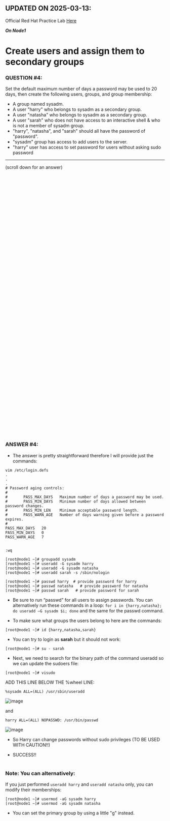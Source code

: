 ## UPDATED ON 2025-03-13:

Official Red Hat Practice Lab [Here](https://zero.apps.open.redhat.com/interactive-labs/zt-rhel.zt-user-basics.prod)

***On Node1***

# Create users and assign them to secondary groups

### QUESTION #4:
Set the default maximum number of days a password may be used to 20 days, then create the following users, groups, and group membership: 
  - A group named sysadm.
  - A user "harry" who belongs to sysadm as a secondary group.
  - A user "natasha" who belongs to sysadm as a secondary group.
  - A user "sarah" who does not have access to an interactive shell & who is not a member of sysadm group.
  - "harry", "natasha", and "sarah" should all have the password of "password".
  - "sysadm" group has access to add users to the server.
  - "harry" user has access to set password for users without asking sudo password
  
***
(scroll down for an answer)

<br/><br/><br/><br/><br/><br/><br/><br/><br/><br/><br/><br/><br/><br/><br/><br/><br/><br/><br/><br/><br/><br/><br/><br/>
<br/><br/><br/><br/><br/><br/><br/><br/><br/><br/><br/><br/><br/><br/><br/><br/><br/><br/><br/><br/><br/><br/><br/><br/>

### ANSWER #4:

* The answer is pretty straightforward therefore I will provide just the commands: 

```
vim /etc/login.defs
.
.
.
# Password aging controls:
#
#       PASS_MAX_DAYS   Maximum number of days a password may be used.
#       PASS_MIN_DAYS   Minimum number of days allowed between password changes.
#       PASS_MIN_LEN    Minimum acceptable password length.
#       PASS_WARN_AGE   Number of days warning given before a password expires.
#
PASS_MAX_DAYS   20
PASS_MIN_DAYS   0
PASS_WARN_AGE   7


:wq
```
```
[root@node1 ~]# groupadd sysadm
[root@node1 ~]# useradd -G sysadm harry
[root@node1 ~]# useradd -G sysadm natasha
[root@node1 ~]# useradd sarah -s /sbin/nologin

[root@node1 ~]# passwd harry  # provide password for harry
[root@node1 ~]# passwd natasha   # provide password for natasha
[root@node1 ~]# passwd sarah   # provide password for sarah
```

* Be sure to run “passwd” for all users to assign passwords.  You can alternatively run
  these commands in a loop: ```for i in {harry,natasha}; do useradd –G sysadm $i; done```
  and the same for the passwd command. 

* To make sure what groups the users belong to here are the commands:

```
[root@node1 ~]# id {harry,natasha,sarah}
```

* You can try to login as **sarah** but it should not work:
```
[root@node1 ~]# su - sarah
```

* Next, we need to search for the binary path of the command useradd so we can update the sudoers file: 
```
[root@node1 ~]# visudo
```
ADD THIS LINE BELOW THE %wheel LINE: <br/>
```
%sysadm ALL=(ALL) /usr/sbin/useradd
```
![image](https://github.com/RedHatRanger/rhcsa9vagrant/assets/90477448/59088040-65da-47b6-9b1b-c8c7cc7cc6e2)

and
```
harry ALL=(ALL) NOPASSWD: /usr/bin/passwd
```
![image](https://github.com/RedHatRanger/rhcsa9vagrant/assets/90477448/4189c358-47f3-4d24-ac75-04f0e9a68d84)

* So Harry can change passwords without sudo privileges (TO BE USED WITH CAUTION!!)

* SUCCESS!!
<br/><br/>

### Note: You can alternatively:
If you just performed ```useradd harry``` and ```useradd natasha``` only, you can modify their memberships:
```
[root@node1 ~]# usermod -aG sysadm harry
[root@node1 ~]# usermod -aG sysadm natasha
```

* You can set the primary group by using a little "g" instead.
